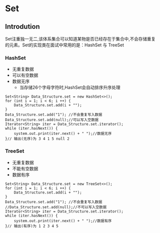 # Set
## Introdution
Set注重独一无二,该体系集合可以知道某物是否已经存在于集合中,不会存储重复的元素。Set的实现类在面试中常用的是：HashSet 与 TreeSet

### HashSet
- 无重复数据
- 可以有空数据
- 数据无序
    - 当存储26个字母字符时,HashSet会自动排序升序处理

```
Set<String> Data_Structure.set = new HashSet<>();
for (int i = 1; i < 6; i ++) {
    Data_Structure.set.add(i + "");
}
Data_Structure.set.add("1"); //不会重复写入数据
Data_Structure.set.add(null);//可以写入空数据
Iterator<String> iter = Data_Structure.set.iterator();
while (iter.hasNext()) {
    system.out.print(iter.next() + " ");//数据无序
}// 输出(无序)为 3 4 1 5 null 2
```

### TreeSet
- 无重复数据
- 不能有空数据
- 数据有序
```
Set<String> Data_Structure.set = new TreeSet<>();
for (int i = 1; i < 6; i ++) {
    Data_Structure.set.add(i + "");
}
Data_Structure.set.add("1"); //不会重复写入数据
//Data_Structure.set.add(null);//不可以写入空数据
Iterator<String> iter = Data_Structure.set.iterator();
while (iter.hasNext()) {
    system.out.print(iter.next() + " ");//数据有序
}// 输出(有序)为 1 2 3 4 5
```




